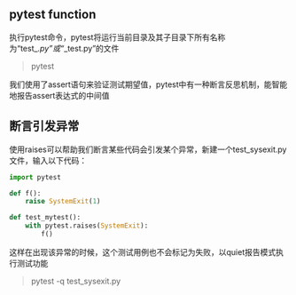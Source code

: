 ## pytest function 
执行pytest命令，pytest将运行当前目录及其子目录下所有名称为“test_*.py”或“*_test.py”的文件

> pytest 
 
我们使用了assert语句来验证测试期望值，pytest中有一种断言反思机制，能智能地报告assert表达式的中间值  



## 断言引发异常
使用raises可以帮助我们断言某些代码会引发某个异常，新建一个test_sysexit.py文件，输入以下代码：
```python 
import pytest

def f():
    raise SystemExit(1)

def test_mytest():
    with pytest.raises(SystemExit):
        f()
```

这样在出现该异常的时候，这个测试用例也不会标记为失败，以quiet报告模式执行测试功能  
> pytest -q test_sysexit.py 
   

